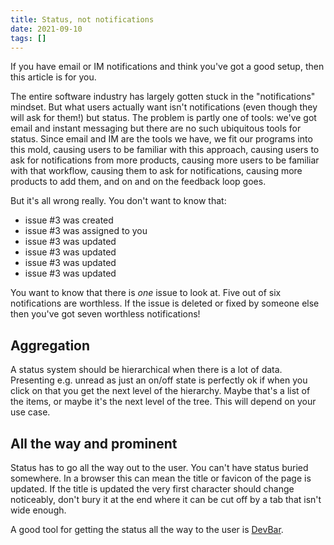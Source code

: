 ```yaml
---
title: Status, not notifications 
date: 2021-09-10
tags: []
---
```


If you have email or IM notifications and think you've got a good setup, then this article is for you.

The entire software industry has largely gotten stuck in the "notifications" mindset. But what users actually want isn't notifications (even though they will ask for them!) but status. The problem is partly one of tools: we've got email and instant messaging but there are no such ubiquitous tools for status. Since email and IM are the tools we have, we fit our programs into this mold, causing users to be familiar with this approach, causing users to ask for notifications from more products, causing more users to be familiar with that workflow, causing them to ask for notifications, causing more products to add them, and on and on the feedback loop goes. 

But it's all wrong really. You don't want to know that:

- issue #3 was created
- issue #3 was assigned to you
- issue #3 was updated
- issue #3 was updated
- issue #3 was updated
- issue #3 was updated

You want to know that there is *one* issue to look at. Five out of six notifications are worthless. If the issue is deleted or fixed by someone else then you've got seven worthless notifications! 

## Aggregation

A status system should be hierarchical when there is a lot of data. Presenting e.g. unread as just an on/off state is perfectly ok if when you click on that you get the next level of the hierarchy. Maybe that's a list of the items, or maybe it's the next level of the tree. This will depend on your use case. 

## All the way and prominent

Status has to go all the way out to the user. You can't have status buried somewhere. In a browser this can mean the title or favicon of the page is updated. If the title is updated the very first character should change noticeably, don't bury it at the end where it can be cut off by a tab that isn't wide enough. 

A good tool for getting the status all the way to the user is [DevBar](https://github.com/boxed/devbar).
